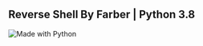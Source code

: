 ## Reverse Shell By Farber | Python 3.8
![Made with Python](https://img.shields.io/badge/Made%20with-Python-3572A5.svg)
